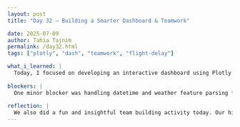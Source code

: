 ```yaml
---
layout: post
title: "Day 32 – Building a Smarter Dashboard & Teamwork"

date: 2025-07-09
author: Tahia Tajnim
permalink: /day32.html
tags: ["plotly", "dash", "teamwork", "flight-delay"]   

what_i_learned: |
  Today, I focused on developing an interactive dashboard using Plotly Dash. I explored how to integrate real-time user input for flight delay prediction while incorporating weather data. I also learned how to structure the app layout using Dash components like dcc.Input, html.Div, and callbacks with @app.callback. The goal was to make the prediction interface clean and informative while processing input data dynamically through the XGBoost model. Additionally, I explored how to validate user inputs and update prediction outputs instantly, which helped me understand the importance of state and context in Dash callbacks. I also gained insight into how different components interact and how data flows between frontend input and backend model predictions. This experience boosted both my frontend layout design and backend integration skills.
  
blockers: |  
  One minor blocker was handling datetime and weather feature parsing for the user inputs, which required reshaping the inputs correctly before passing to the model. I was able to resolve it with some preprocessing tweaks.
  
reflection: |
  We also did a fun and insightful team building activity today. Our high school teacher gave us a topic, and each person shared their thoughts based on it. It helped us think creatively, listen to each other, and collaborate more effectively. I realized how important it is to combine technical knowledge with soft skills like communication and teamwork. Overall, today gave me a better understanding of both technical implementation and human interaction in project work. The activity reminded me that solving real-world problems often requires diverse perspectives and effective teamwork. We each brought something unique to the discussion, which made our ideas stronger. I appreciated the safe space it created to express ideas freely and reflect on our own growth. These types of experiences help strengthen team bonds and make collaboration smoother and more productive.
---
```




